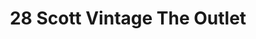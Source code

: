 ---
title: "28 Scott Vintage The Outlet"
url: /brooklyn/28-scott-vintage-the-outlet/
shop: Kleidung
---